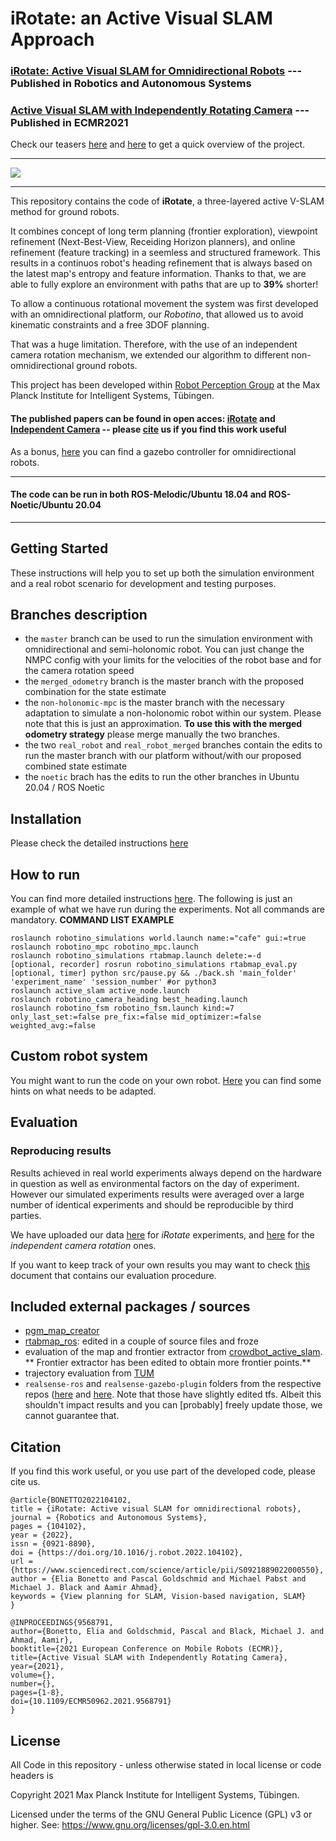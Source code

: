 # iRotate: an Active Visual SLAM Approach

### [iRotate: Active Visual SLAM for Omnidirectional Robots](https://arxiv.org/abs/2103.11641) --- Published in Robotics and Autonomous Systems 
### [Active Visual SLAM with Independently Rotating Camera](https://ieeexplore.ieee.org/document/9568791) --- Published in ECMR2021 

Check our teasers [here](https://www.youtube.com/watch?v=YFD80TxXghk) and [here](https://www.youtube.com/watch?v=syIYP-uxyg0) to get a quick overview of the project.

__________
![](https://user-images.githubusercontent.com/19806758/109616778-dca1b380-7b35-11eb-8071-be8229fbb127.png)
__________

This repository contains the code of **iRotate**, a three-layered active V-SLAM method for ground robots.

It combines concept of long term planning (frontier exploration), viewpoint refinement (Next-Best-View, Receiding Horizon planners), and online refinement (feature tracking) in a seemless and structured framework. This results in a continuos robot's heading refinement that is always based on the latest map's entropy and feature information. Thanks to that, we are able to fully explore an environment with paths that are up to **39%** shorter!

To allow a continuous rotational movement the system was first developed with an omnidirectional platform, our _Robotino_, that allowed us to avoid kinematic constraints and a free 3DOF planning.

That was a huge limitation. Therefore, with the use of an independent camera rotation mechanism, we extended our algorithm to different non-omnidirectional ground robots.

This project has been developed within [Robot Perception Group](https://ps.is.tue.mpg.de/research_fields/robot-perception-group) at the Max Planck Institute for Intelligent Systems, Tübingen.

#### The published papers can be found in open acces: [iRotate](https://arxiv.org/abs/2103.11641) and [Independent Camera](https://ieeexplore.ieee.org/document/9568791) -- please [cite](https://github.com/eliabntt/irotate_active_slam/blob/master/README.md#Citation) us if you find this work useful

As a bonus, [here](https://github.com/eliabntt/gazebo_three_wheel_omni_plugin) you can find a gazebo controller for omnidirectional robots.

__________
#### The code can be run in both ROS-Melodic/Ubuntu 18.04 and ROS-Noetic/Ubuntu 20.04
__________

## Getting Started

These instructions will help you to set up both the simulation environment and a real robot scenario for development and testing purposes. 

## Branches description
 - the `master` branch can be used to run the simulation environment with omnidirectional and semi-holonomic robot. You can just change the NMPC config with your limits for the velocities of the robot base and for the camera rotation speed
 - the `merged_odometry` branch is the master branch with the proposed combination for the state estimate
 - the `non-holonomic-mpc` is the master branch with the necessary adaptation to simulate a non-holonomic robot within our system. Please note that this is just an approximation. **To use this with the merged odometry strategy** please merge manually the two branches.
 - the two `real_robot` and `real_robot_merged` branches contain the edits to run the master branch with our platform without/with our proposed combined state estimate
 - the `noetic` brach has the edits to run the other branches in Ubuntu 20.04 / ROS Noetic


## Installation

Please check the detailed instructions [here](https://github.com/eliabntt/irotate_active_slam/blob/master/INSTALL.md)

## How to run

You can find more detailed instructions [here](https://github.com/eliabntt/irotate_active_slam/blob/master/RUNNING.md). The following is just an example of what we have run during the experiments. Not all commands are mandatory.
**COMMAND LIST EXAMPLE**

```
roslaunch robotino_simulations world.launch name:="cafe" gui:=true
roslaunch robotino_mpc robotino_mpc.launch 
roslaunch robotino_simulations rtabmap.launch delete:=-d
[optional, recorder] rosrun robotino_simulations rtabmap_eval.py  
[optional, timer] python src/pause.py && ./back.sh 'main_folder' 'experiment_name' 'session_number' #or python3
roslaunch active_slam active_node.launch
roslaunch robotino_camera_heading best_heading.launch 
roslaunch robotino_fsm robotino_fsm.launch kind:=7 only_last_set:=false pre_fix:=false mid_optimizer:=false weighted_avg:=false
```

## Custom robot system

You might want to run the code on your own robot. [Here](https://github.com/eliabntt/irotate_active_slam/blob/master/CUSTOM_ROBOT.md) you can find some hints on what needs to be adapted. 

## Evaluation

### Reproducing results
Results achieved in real world experiments always depend on the hardware in question as well as environmental factors on the day of experiment. However our simulated experiments results were averaged over a large number of identical experiments and should be reproducible by third parties. 

We have uploaded our data [here](https://keeper.mpdl.mpg.de/d/89f292ac267247df826f/) for _iRotate_ experiments, and [here](https://keeper.mpdl.mpg.de/d/fd9cbe7ec0df43c7831c/) for the _independent camera rotation_ ones. 

If you want to keep track of your own results you may want to check [this](https://github.com/eliabntt/irotate_active_slam/blob/master/RESULTS.md) document that contains our evaluation procedure.

## Included external packages / sources
- [pgm_map_creator](https://github.com/hyfan1116/pgm_map_creator)
- [rtabmap_ros](https://github.com/introlab/rtabmap_ros): edited in a couple of source files and froze
- evaluation of the map and frontier extractor from [crowdbot_active_slam](https://github.com/ethz-asl/crowdbot_active_slam).
**    Frontier extractor has been edited to obtain more frontier points.**
- trajectory evaluation from [TUM](https://vision.in.tum.de/data/datasets/rgbd-dataset/tools)
- `realsense-ros` and `realsense-gazebo-plugin` folders from the respective repos ([here](https://github.com/IntelRealSense/realsense-ros/) and [here](https://github.com/pal-robotics/realsense_gazebo_plugin). Note that those have slightly edited tfs. Albeit this shouldn't impact results and you can [probably] freely update those, we cannot guarantee that.

## Citation

If you find this work useful, or you use part of the developed code, please cite us. 

```
@article{BONETTO2022104102,
title = {iRotate: Active visual SLAM for omnidirectional robots},
journal = {Robotics and Autonomous Systems},
pages = {104102},
year = {2022},
issn = {0921-8890},
doi = {https://doi.org/10.1016/j.robot.2022.104102},
url = {https://www.sciencedirect.com/science/article/pii/S0921889022000550},
author = {Elia Bonetto and Pascal Goldschmid and Michael Pabst and Michael J. Black and Aamir Ahmad},
keywords = {View planning for SLAM, Vision-based navigation, SLAM}
}
```

```
@INPROCEEDINGS{9568791,  
author={Bonetto, Elia and Goldschmid, Pascal and Black, Michael J. and Ahmad, Aamir},  
booktitle={2021 European Conference on Mobile Robots (ECMR)},   
title={Active Visual SLAM with Independently Rotating Camera},   
year={2021},  
volume={},  
number={},  
pages={1-8},  
doi={10.1109/ECMR50962.2021.9568791}
}
```
## License

All Code in this repository - unless otherwise stated in local license or code headers is

Copyright 2021 Max Planck Institute for Intelligent Systems, Tübingen.

Licensed under the terms of the GNU General Public Licence (GPL) v3 or higher. See: https://www.gnu.org/licenses/gpl-3.0.en.html
